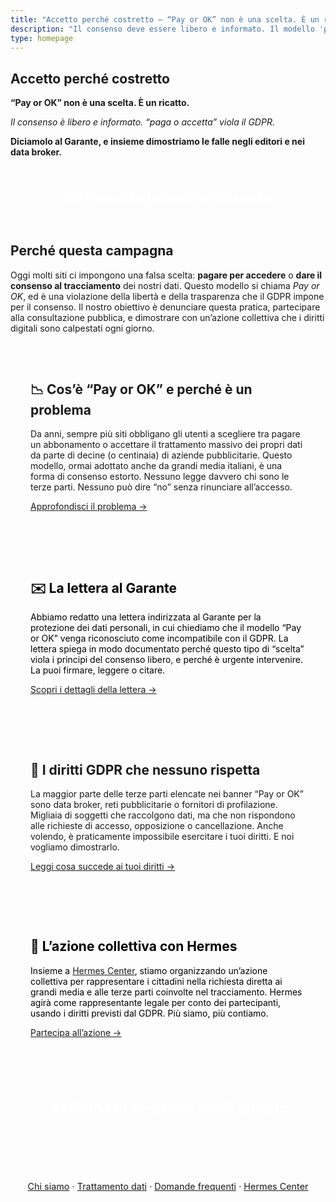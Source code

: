 ```yaml
---
title: "Accetto perché costretto – “Pay or OK” non è una scelta. È un ricatto"
description: "Il consenso deve essere libero e informato. Il modello 'paga o accetta' viola il GDPR. Firma la lettera al Garante e partecipa all'azione collettiva."
type: homepage
---
```


<section>
  <h1>Accetto perché costretto</h1>
  <p><strong>“Pay or OK” non è una scelta. È un ricatto.</strong></p>
  <p><em>Il consenso è libero e informato. “paga o accetta” viola il GDPR.</em></p>
  <p><strong>Diciamolo al Garante, e insieme dimostriamo le falle negli editori e nei data broker.</strong></p>
</section>

<section style="text-align: center; margin: 2rem 0;">
  <a href="/firma/" style="font-size: 1.5rem; padding: 1rem 2rem; background: var(--rosso); color: white; text-decoration: none; font-weight: bold; display: inline-block;">
    ✍️ Firma la lettera al Garante
  </a>
</section>

<section>
  <h2>Perché questa campagna</h2>
  <p>Oggi molti siti ci impongono una falsa scelta: <strong>pagare per accedere</strong> o <strong>dare il consenso al tracciamento</strong> dei nostri dati. Questo modello si chiama <em>Pay or OK</em>, ed è una violazione della libertà e della trasparenza che il GDPR impone per il consenso. Il nostro obiettivo è denunciare questa pratica, partecipare alla consultazione pubblica, e dimostrare con un’azione collettiva che i diritti digitali sono calpestati ogni giorno.</p>
</section>

<section style="background-color: var(--grigio); padding: 2rem;">
  <h2>📉 Cos’è “Pay or OK” e perché è un problema</h2>
  <p>Da anni, sempre più siti obbligano gli utenti a scegliere tra pagare un abbonamento o accettare il trattamento massivo dei propri dati da parte di decine (o centinaia) di aziende pubblicitarie. Questo modello, ormai adottato anche da grandi media italiani, è una forma di consenso estorto. Nessuno legge davvero chi sono le terze parti. Nessuno può dire “no” senza rinunciare all’accesso.</p>
  <p><a href="/problema/">Approfondisci il problema →</a></p>
</section>

<section style="background-color: var(--giallo); color: black; padding: 2rem;">
  <h2>✉️ La lettera al Garante</h2>
  <p>Abbiamo redatto una lettera indirizzata al Garante per la protezione dei dati personali, in cui chiediamo che il modello “Pay or OK” venga riconosciuto come incompatibile con il GDPR. La lettera spiega in modo documentato perché questo tipo di “scelta” viola i principi del consenso libero, e perché è urgente intervenire. La puoi firmare, leggere o citare.</p>
  <p><a href="/lettera/">Scopri i dettagli della lettera →</a></p>
</section>

<section style="background-color: var(--grigio); padding: 2rem;">
  <h2>🧾 I diritti GDPR che nessuno rispetta</h2>
  <p>La maggior parte delle terze parti elencate nei banner “Pay or OK” sono data broker, reti pubblicitarie o fornitori di profilazione. Migliaia di soggetti che raccolgono dati, ma che non rispondono alle richieste di accesso, opposizione o cancellazione. Anche volendo, è praticamente impossibile esercitare i tuoi diritti. E noi vogliamo dimostrarlo.</p>
  <p><a href="/diritti-negati/">Leggi cosa succede ai tuoi diritti →</a></p>
</section>

<section style="background-color: var(--giallo); color: black; padding: 2rem;">
  <h2>🤝 L’azione collettiva con Hermes</h2>
  <p>Insieme a <a href="https://hermescenter.org">Hermes Center</a>, stiamo organizzando un’azione collettiva per rappresentare i cittadini nella richiesta diretta ai grandi media e alle terze parti coinvolte nel tracciamento. Hermes agirà come rappresentante legale per conto dei partecipanti, usando i diritti previsti dal GDPR. Più siamo, più contiamo.</p>
  <p><a href="/azione-collettiva/">Partecipa all’azione →</a></p>
</section>

<section style="text-align: center; margin: 2rem 0;">
  <a href="/firma/" style="font-size: 1.5rem; padding: 1rem 2rem; background: var(--rosso); color: white; text-decoration: none; font-weight: bold; display: inline-block;">
    ✍️ Firma ora – prima del 5 giugno
  </a>
</section>

<footer style="text-align: center; font-size: 0.9rem; padding: 2rem 1rem;">
  <p><a href="/chi-siamo/">Chi siamo</a> · <a href="/trattamento-dati/">Trattamento dati</a> · <a href="/faq/">Domande frequenti</a> · <a href="https://hermescenter.org">Hermes Center</a></p>
</footer>


